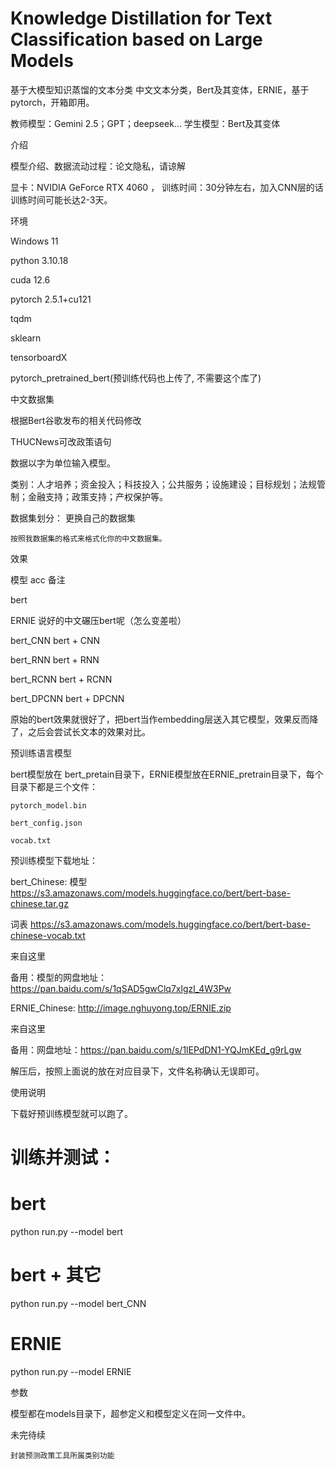 # Knowledge Distillation for Text Classification based on Large Models 
基于大模型知识蒸馏的文本分类
中文文本分类，Bert及其变体，ERNIE，基于pytorch，开箱即用。

教师模型：Gemini 2.5；GPT；deepseek...
学生模型：Bert及其变体


介绍

模型介绍、数据流动过程：论文隐私，请谅解

显卡：NVIDIA GeForce RTX 4060 ， 训练时间：30分钟左右，加入CNN层的话训练时间可能长达2-3天。


环境

Windows 11


python	3.10.18


cuda	12.6


pytorch	2.5.1+cu121


tqdm


sklearn


tensorboardX


pytorch_pretrained_bert(预训练代码也上传了, 不需要这个库了)


中文数据集

根据Bert谷歌发布的相关代码修改

THUCNews可改政策语句

数据以字为单位输入模型。


类别：人才培养；资金投入；科技投入；公共服务；设施建设；目标规划；法规管制；金融支持；政策支持；产权保护等。

数据集划分：
更换自己的数据集

    按照我数据集的格式来格式化你的中文数据集。

效果

模型 	acc 	备注

bert 	

ERNIE 		说好的中文碾压bert呢（怎么变差啦）

bert_CNN 	 	bert + CNN

bert_RNN 		bert + RNN

bert_RCNN 		bert + RCNN

bert_DPCNN 	 	bert + DPCNN

原始的bert效果就很好了，把bert当作embedding层送入其它模型，效果反而降了，之后会尝试长文本的效果对比。

预训练语言模型

bert模型放在 bert_pretain目录下，ERNIE模型放在ERNIE_pretrain目录下，每个目录下都是三个文件：

    pytorch_model.bin
    
    bert_config.json
    
    vocab.txt

预训练模型下载地址：

bert_Chinese: 模型 https://s3.amazonaws.com/models.huggingface.co/bert/bert-base-chinese.tar.gz

词表 https://s3.amazonaws.com/models.huggingface.co/bert/bert-base-chinese-vocab.txt

来自这里

备用：模型的网盘地址：https://pan.baidu.com/s/1qSAD5gwClq7xlgzl_4W3Pw

ERNIE_Chinese: http://image.nghuyong.top/ERNIE.zip

来自这里

备用：网盘地址：https://pan.baidu.com/s/1lEPdDN1-YQJmKEd_g9rLgw

解压后，按照上面说的放在对应目录下，文件名称确认无误即可。


使用说明

下载好预训练模型就可以跑了。

# 训练并测试：
# bert
python run.py --model bert

# bert + 其它
python run.py --model bert_CNN

# ERNIE
python run.py --model ERNIE

参数

模型都在models目录下，超参定义和模型定义在同一文件中。


未完待续

    封装预测政策工具所属类别功能
